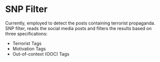 # SNP Filter

Currently, employed to detect the posts containing terrorist propaganda. SNP filter, reads the social media posts and filters the results based on three specifications:
  * Terrorist Tags
  * Motivation Tags
  * Out-of-context (OOC) Tags
  
